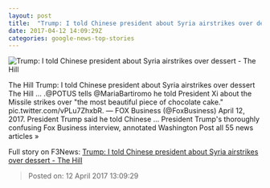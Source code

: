 ```yaml
---
layout: post
title:  "Trump: I told Chinese president about Syria airstrikes over dessert - The Hill"
date: 2017-04-12 14:09:29Z
categories: google-news-top-stories
---
```


![Trump: I told Chinese president about Syria airstrikes over dessert - The Hill](http://thehill.com/sites/default/files/trumpdonald_041017gn3_lead.jpg)

The Hill Trump: I told Chinese president about Syria airstrikes over dessert The Hill ... .@POTUS tells @MariaBartiromo he told President Xi about the Missile strikes over "the most beautiful piece of chocolate cake." pic.twitter.com/vPLu7ZhxbR. — FOX Business (@FoxBusiness) April 12, 2017. President Trump said he told Chinese ... President Trump's thoroughly confusing Fox Business interview, annotated Washington Post all 55 news articles »


Full story on F3News: [Trump: I told Chinese president about Syria airstrikes over dessert - The Hill](http://www.f3nws.com/n/ASavPE)

> Posted on: 12 April 2017 13:09:29
